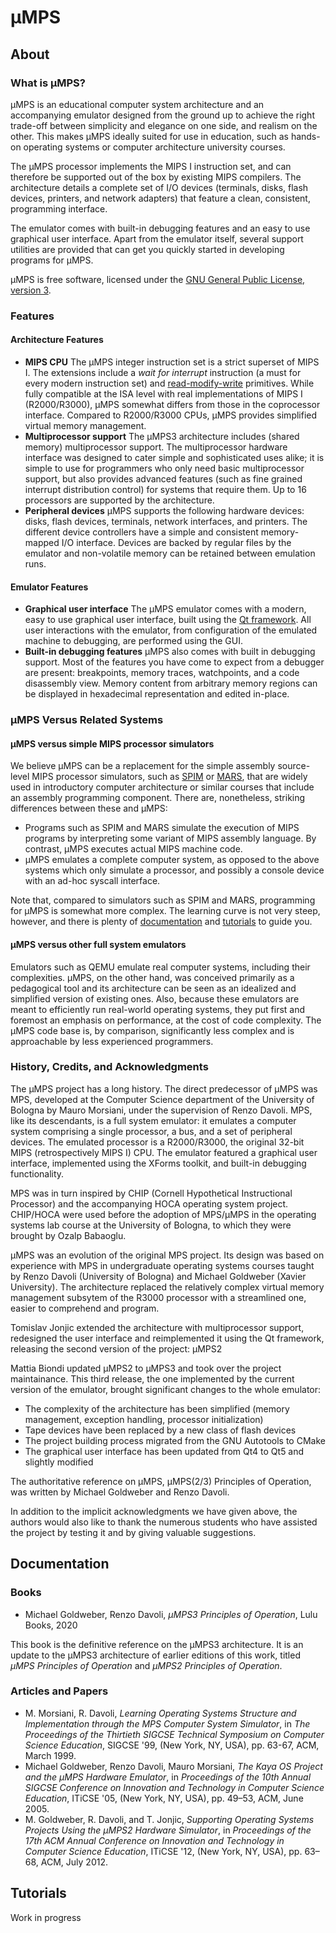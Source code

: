 # µMPS

## About

### What is µMPS?

µMPS is an educational computer system architecture and an accompanying emulator designed from the ground up to achieve the right trade-off between simplicity and elegance on one side, and realism on the other.
This makes µMPS ideally suited for use in education, such as hands-on operating systems or computer architecture university courses.

The µMPS processor implements the MIPS I instruction set, and can therefore be supported out of the box by existing MIPS compilers.
The architecture details a complete set of I/O devices (terminals, disks, flash devices, printers, and network adapters) that feature a clean, consistent, programming interface.

The emulator comes with built-in debugging features and an easy to use graphical user interface.
Apart from the emulator itself, several support utilities are provided that can get you quickly started in developing programs for µMPS.

µMPS is free software, licensed under the [GNU General Public License, version 3](https://www.gnu.org/licenses/gpl-3.0.html).

### Features

#### Architecture Features

- **MIPS CPU**
The µMPS integer instruction set is a strict superset of MIPS I.
The extensions include a *wait for interrupt* instruction (a must for every modern instruction set) and [read-modify-write](https://en.wikipedia.org/wiki/Read-modify-write) primitives.
While fully compatible at the ISA level with real implementations of MIPS I (R2000/R3000), µMPS somewhat differs from those in the coprocessor interface. Compared to R2000/R3000 CPUs, µMPS provides simplified virtual memory management.
- **Multiprocessor support**
The µMPS3 architecture includes (shared memory) multiprocessor support.
The multiprocessor hardware interface was designed to cater simple and sophisticated uses alike; it is simple to use for programmers who only need basic multiprocessor support, but also provides advanced features (such as fine grained interrupt distribution control) for systems that require them.
Up to 16 processors are supported by the architecture.
- **Peripheral devices**
µMPS supports the following hardware devices: disks, flash devices, terminals, network interfaces, and printers.
The different device controllers have a simple and consistent memory-mapped I/O interface.
Devices are backed by regular files by the emulator and non-volatile memory can be retained between emulation runs.

#### Emulator Features

- **Graphical user interface**
The µMPS emulator comes with a modern, easy to use graphical user interface, built using the [Qt framework](https://www.qt.io/).
All user interactions with the emulator, from configuration of the emulated machine to debugging, are performed using the GUI.
- **Built-in debugging features**
µMPS also comes with built in debugging support.
Most of the features you have come to expect from a debugger are present: breakpoints, memory traces, watchpoints, and a code disassembly view.
Memory content from arbitrary memory regions can be displayed in hexadecimal representation and edited in-place.

### µMPS Versus Related Systems

#### µMPS versus simple MIPS processor simulators

We believe µMPS can be a replacement for the simple assembly source-level MIPS processor simulators, such as [SPIM](http://spimsimulator.sourceforge.net/) or [MARS](https://courses.missouristate.edu/KenVollmar/MARS/), that are widely used in introductory computer architecture or similar courses that include an assembly programming component.
There are, nonetheless, striking differences between these and µMPS:
- Programs such as SPIM and MARS simulate the execution of MIPS programs by interpreting some variant of MIPS assembly language. By contrast, µMPS executes actual MIPS machine code.
- µMPS emulates a complete computer system, as opposed to the above systems which only simulate a processor, and possibly a console device with an ad-hoc syscall interface.

Note that, compared to simulators such as SPIM and MARS, programming for µMPS is somewhat more complex.
The learning curve is not very steep, however, and there is plenty of [documentation](#Documentation) and [tutorials](#Tutorials) to guide you.

#### µMPS versus other full system emulators

Emulators such as QEMU emulate real computer systems, including their complexities.
µMPS, on the other hand, was conceived primarily as a pedagogical tool and its architecture can be seen as an idealized and simplified version of existing ones.
Also, because these emulators are meant to efficiently run real-world operating systems, they put first and foremost an emphasis on performance, at the cost of code complexity.
The µMPS code base is, by comparison, significantly less complex and is approachable by less experienced programmers.

### History, Credits, and Acknowledgments

The µMPS project has a long history.
The direct predecessor of µMPS was MPS, developed at the Computer Science department of the University of Bologna by Mauro Morsiani, under the supervision of Renzo Davoli.
MPS, like its descendants, is a full system emulator: it emulates a computer system comprising a single processor, a bus, and a set of peripheral devices. The emulated processor is a R2000/R3000, the original 32-bit MIPS (retrospectively MIPS I) CPU.
The emulator featured a graphical user interface, implemented using the XForms toolkit, and built-in debugging functionality.

MPS was in turn inspired by CHIP (Cornell Hypothetical Instructional Processor) and the accompanying HOCA operating system project.
CHIP/HOCA were used before the adoption of MPS/µMPS in the operating systems lab course at the University of Bologna, to which they were brought by Ozalp Babaoglu.

µMPS was an evolution of the original MPS project.
Its design was based on experience with MPS in undergraduate operating systems courses taught by Renzo Davoli (University of Bologna) and Michael Goldweber (Xavier University).
The architecture replaced the relatively complex virtual memory management subsytem of the R3000 processor with a streamlined one, easier to comprehend and program.

Tomislav Jonjic extended the architecture with multiprocessor support, redesigned the user interface and reimplemented it using the Qt framework, releasing the second version of the project: µMPS2

Mattia Biondi updated µMPS2 to µMPS3 and took over the project maintainance.
This third release, the one implemented by the current version of the emulator, brought significant changes to the whole emulator:
- The complexity of the architecture has been simplified (memory management, exception handling, processor initialization)
- Tape devices have been replaced by a new class of flash devices
- The project building process migrated from the GNU Autotools to CMake
- The graphical user interface has been updated from Qt4 to Qt5 and slightly modified

The authoritative reference on µMPS, µMPS(2/3) Principles of Operation, was written by Michael Goldweber and Renzo Davoli.

In addition to the implicit acknowledgments we have given above, the authors would also like to thank the numerous students who have assisted the project by testing it and by giving valuable suggestions.

## Documentation

### Books

- Michael Goldweber, Renzo Davoli, *µMPS3 Principles of Operation*, Lulu Books, 2020

This book is the definitive reference on the µMPS3 architecture.
It is an update to the µMPS3 architecture of earlier editions of this work, titled *µMPS Principles of Operation* and *µMPS2 Principles of Operation*.

### Articles and Papers

- M. Morsiani, R. Davoli, *Learning Operating Systems Structure and Implementation through the MPS Computer System Simulator*, in *The Proceedings of the Thirtieth SIGCSE Technical Symposium on Computer Science Education*, SIGCSE '99, (New York, NY, USA), pp. 63-67, ACM, March 1999.
- Michael Goldweber, Renzo Davoli, Mauro Morsiani, *The Kaya OS Project and the µMPS Hardware Emulator*, in *Proceedings of the 10th Annual SIGCSE Conference on Innovation and Technology in Computer Science Education*, ITiCSE '05, (New York, NY, USA), pp. 49–53, ACM, June 2005.
- M. Goldweber, R. Davoli, and T. Jonjic,	*Supporting Operating Systems Projects Using the µMPS2 Hardware Simulator*,	in *Proceedings of the 17th ACM Annual Conference on Innovation and Technology in Computer Science Education*, ITiCSE '12, (New York, NY, USA), pp. 63–68, ACM, July 2012.

## Tutorials

Work in progress
